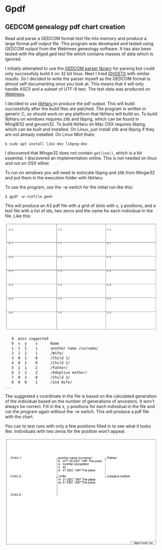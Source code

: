 # Gpdf
## GEDCOM genealogy pdf chart creation

Read and parse a GEDCOM format text file into memory and produce a
large format pdf output file. This program was developed and tested
using GEDCOM output from the Webtrees geneology software. It has also
been tested with the allged.ged test file which contains masses of
data which is ignored.

I initially attempted to use the
[GEDCOM parser library](http://gedcom-parse.sourceforge.net) for
parsing but could only successfuly build it on 32 bit linux. Next I
tried [GHOSTS](http://www.nongnu.org/ghosts/users/index.html) with
similar results. So I decided to write the parser myself as the GEDCOM
format is almost self documenting once you look at. This means that it
will only handle ASCII and a subset of UTF-8 text. The test data was
produced on [Webtrees](https://www.webtrees.net/index.php/en).

I decided to use [libHaru ](http://libharu.org) to produce the pdf
output. This will build successfully after the build files are
patched. The program is written in generic C, so should work on any
platform that libHaru will build on. To build libHaru on windows
requires zlib and libpng, which can be found in MingW32 and
gnuwin32. To build libHaru on Mac OSX requires libpng, which can be
built and installed. On Linux, just install zlib and libpng if they
are not already installed. On Linux Mint thats:
```
$ sudo apt install libz-dev libpng-dev
```
I discovered that Mingw32 does not contain `getline()`, which is a bit
essential. I discovered an implementation online. This is not needed
on linux and not on OSX either.

To run on windows you will need to extricate libpng and zlib from
Mingw32 and put them in the execution folder with libHaru.

To use the program, use the -w switch for the initial run like this:
```
$ gpdf -w <infile.ged>
```
This will produce an A3 pdf file with a grid of slots with x, y
positions, and a text file with a list of ids, two zeros and the
name for each individual in the file. Like this:

![](https://github.com/billthefarmer/billthefarmer.github.io/raw/master/images/gpdf/slots.png)
```
   0  posn suggested
   0  x  y    x      Name
   1  1  1    1      another name /surname/
   2  1  2    1      /Wife/
   3  0  1    0      /Child 1/
   4  0  2    0      /Child 2/
   5  2  1    2      /Father/
   6  2  2    2      /Adoptive mother/
   7  0  3    0      /Child 3/
   8  0  0    1      /2nd Wife/
...
```
The suggested x coordinate in the file is based on the calculated
generation of the individual based on the number of generations of
ancestors. It won't always be correct.  Fill in the x, y positions
for each individual in the file and run the program again without the
-w switch. This will produce a pdf file with the chart.

You can to test runs with only a few positions filled in to see what
it looks like. Individuals with two zeros for the position won't
appear.

![](https://github.com/billthefarmer/billthefarmer.github.io/raw/master/images/gpdf/allged.png)
